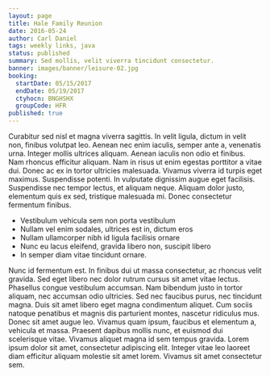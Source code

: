 ```yaml
---
layout: page
title: Hale Family Reunion
date: 2016-05-24
author: Carl Daniel
tags: weekly links, java
status: published
summary: Sed mollis, velit viverra tincidunt consectetur.
banner: images/banner/leisure-02.jpg
booking:
  startDate: 05/15/2017
  endDate: 05/19/2017
  ctyhocn: BNGHSHX
  groupCode: HFR
published: true
---
```

Curabitur sed nisl et magna viverra sagittis. In velit ligula, dictum in velit non, finibus volutpat leo. Aenean nec enim iaculis, semper ante a, venenatis urna. Integer mollis ultrices aliquam. Aenean iaculis non odio et finibus. Nam rhoncus efficitur aliquam. Nam in risus ut enim egestas porttitor a vitae dui. Donec ac ex in tortor ultricies malesuada. Vivamus viverra id turpis eget maximus. Suspendisse potenti. In vulputate dignissim augue eget facilisis. Suspendisse nec tempor lectus, et aliquam neque. Aliquam dolor justo, elementum quis ex sed, tristique malesuada mi. Donec consectetur fermentum finibus.

* Vestibulum vehicula sem non porta vestibulum
* Nullam vel enim sodales, ultrices est in, dictum eros
* Nullam ullamcorper nibh id ligula facilisis ornare
* Nunc eu lacus eleifend, gravida libero non, suscipit libero
* In semper diam vitae tincidunt ornare.

Nunc id fermentum est. In finibus dui ut massa consectetur, ac rhoncus velit gravida. Sed eget libero nec dolor rutrum cursus sit amet vitae lectus. Phasellus congue vestibulum accumsan. Nam bibendum justo in tortor aliquam, nec accumsan odio ultricies. Sed nec faucibus purus, nec tincidunt magna. Duis sit amet libero eget magna condimentum aliquet. Cum sociis natoque penatibus et magnis dis parturient montes, nascetur ridiculus mus. Donec sit amet augue leo. Vivamus quam ipsum, faucibus et elementum a, vehicula et massa. Praesent dapibus mollis nunc, et euismod dui scelerisque vitae. Vivamus aliquet magna id sem tempus gravida. Lorem ipsum dolor sit amet, consectetur adipiscing elit. Integer vitae leo laoreet diam efficitur aliquam molestie sit amet lorem. Vivamus sit amet consectetur sem.
